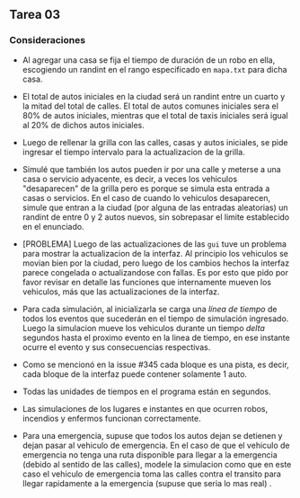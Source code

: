 ﻿## Tarea 03

### Consideraciones

* Al agregar una casa se fija el tiempo de duración de un robo en ella, escogiendo un randint en el rango especificado en `mapa.txt` para dicha casa.

* El total de autos iniciales en la ciudad será un randint entre un cuarto y la mitad del total de calles. El total de autos comunes iniciales sera el 80% de autos iniciales, mientras que el total de taxis iniciales será igual al 20% de dichos autos iniciales.

* Luego de rellenar la grilla con las calles, casas y autos iniciales, se pide ingresar el tiempo intervalo para la actualizacion de la grilla.

* Simulé que también los autos pueden ir por una calle y meterse a una casa o servicio adyacente, es decir, a veces los vehiculos "desaparecen" de la grilla pero es porque se simula esta entrada a casas o servicios. En el caso de cuando lo vehiculos desaparecen, simule que entran a la ciudad (por alguna de las entradas aleatorias) un randint de entre 0 y 2 autos nuevos, sin sobrepasar el limite establecido en el enunciado.

* [PROBLEMA] Luego de las actualizaciones de las `gui` tuve un problema para mostrar la actualizacion de la interfaz. Al principio los vehiculos se movian bien por la ciudad, pero luego de los cambios hechos la interfaz parece congelada o actualizandose con fallas. Es por esto que pido por favor revisar en detalle las funciones que internamente mueven los vehiculos, más que las actualizaciones de la interfaz.

* Para cada simulación, al inicializarla se carga una *línea de tiempo* de todos los eventos que sucederán en el tiempo de simulación ingresado. Luego la simulacion mueve los vehiculos durante un tiempo *delta* segundos hasta el proximo evento en la linea de tiempo, en ese instante ocurre el evento y sus consecuencias respectivas.

* Como se mencionó en la issue #345 cada bloque es una pista, es decir, cada bloque de la interfaz puede contener solamente 1 auto.

* Todas las unidades de tiempos en el programa están en segundos.

* Las simulaciones de los lugares e instantes en que ocurren robos, incendios y enfermos funcionan correctamente.

* Para una emergencia, supuse que todos los autos dejan se detienen y dejan pasar al vehiculo de emergencia. En el caso de que el vehiculo de emergencia no tenga una ruta disponible para llegar a la emergencia (debido al sentido de las calles), modele la simulacion como que en este caso el vehiculo de emergencia toma las calles contra el transito para llegar rapidamente a la emergencia (supuse que seria lo mas real)
.